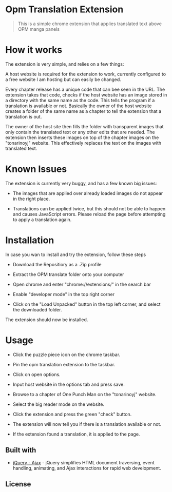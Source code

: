 

# Opm Translation Extension

> This is a simple chrome extension that applies translated text above OPM manga panels




# How it works


The extension is very simple, and relies on a few things:

A host website is required for the extension to work, currently configured to a free website I am hosting but can easily be changed.

Every chapter release has a unique code that can bee seen in the URL. The extension takes that code, checks if the host website has an image stored in a directory with the same name as the code. This tells the program if a translation is available or not. Basically the owner of the host website creates a folder of the same name as a chapter to tell the extension that a translation is out.

The owner of the host site then fills the folder with transparent images that only contain the translated text or any other edits that are needed. The extension then inserts these images on top of the chapter images on the "tonarinoyj" website. This effectively replaces the text on the images with translated text.

# Known Issues

The extension is currently very buggy, and has a few known big issues:

- The images that are applied over already loaded images do not appear in the right place.

- Translations can be applied twice, but this should not be able to happen and causes JavaScript errors. Please reload the page before attempting to apply a translation again.

# Installation

In case you wan to install and try the extension, follow these steps

- Download the Repositiory as a .Zip profile

- Extract the OPM translate folder onto your computer

- Open chrome and enter "chrome://extensions/" in the search bar

- Enable "developer mode" in the top right corner

- Click on the "Load Unpacked" button in the top left corner, and select the downloaded folder.

The extension should now be installed.

# Usage

- Click the puzzle piece icon on the chrome taskbar.

- Pin the opm translation extension to the taskbar.

- Click on open options.

- Input host website in the options tab and press save.

- Browse to a chapter of One Punch Man on the "tonarinoyj" website.

- Select the big reader mode on the website.

- Click the extension and press the green "check" button.

- The extension will now tell you if there is a translation available or not.

- If the extension found a translation, it is applied to the page.



## Built with

- [jQuery - Ajax](http://www.w3schools.com/jquery/jquery_ref_ajax.asp) - jQuery simplifies HTML document traversing, event handling, animating, and Ajax interactions for rapid web development.

## License
